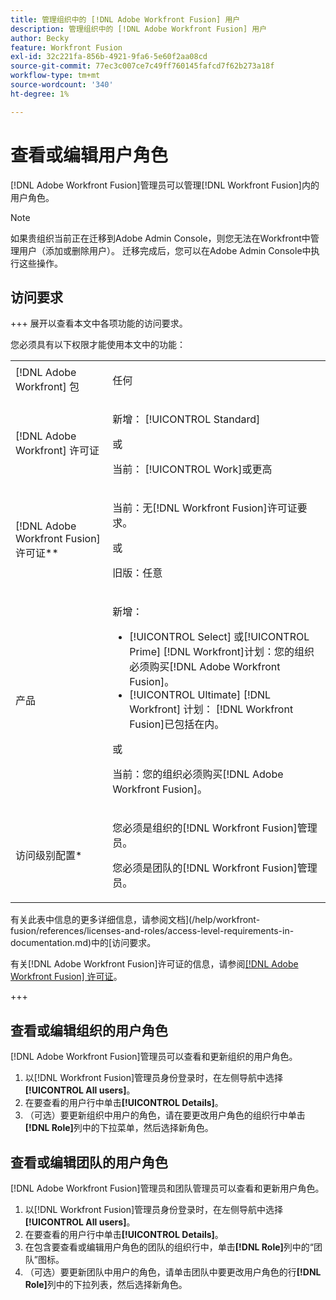 ```yaml
---
title: 管理组织中的 [!DNL Adobe Workfront Fusion] 用户
description: 管理组织中的 [!DNL Adobe Workfront Fusion] 用户
author: Becky
feature: Workfront Fusion
exl-id: 32c221fa-856b-4921-9fa6-5e60f2aa08cd
source-git-commit: 77ec3c007ce7c49ff760145fafcd7f62b273a18f
workflow-type: tm+mt
source-wordcount: '340'
ht-degree: 1%

---
```


# 查看或编辑用户角色

[!DNL Adobe Workfront Fusion]管理员可以管理[!DNL Workfront Fusion]内的用户角色。


>[!NOTE]
>
>如果贵组织当前正在迁移到Adobe Admin Console，则您无法在Workfront中管理用户（添加或删除用户）。 迁移完成后，您可以在Adobe Admin Console中执行这些操作。

## 访问要求

+++ 展开以查看本文中各项功能的访问要求。

您必须具有以下权限才能使用本文中的功能：

<table style="table-layout:auto">
 <col> 
 <col> 
 <tbody> 
  <tr> 
   <td role="rowheader">[!DNL Adobe Workfront] 包</td> 
   <td> <p>任何</p> </td> 
  </tr> 
  <tr data-mc-conditions=""> 
   <td role="rowheader">[!DNL Adobe Workfront] 许可证</td> 
   <td> <p>新增： [!UICONTROL Standard]</p><p>或</p><p>当前： [!UICONTROL Work]或更高</p> </td> 
  </tr> 
  <tr> 
   <td role="rowheader">[!DNL Adobe Workfront Fusion] 许可证**</td> 
   <td>
   <p>当前：无[!DNL Workfront Fusion]许可证要求。</p>
   <p>或</p>
   <p>旧版：任意 </p>
   </td> 
  </tr> 
  <tr> 
   <td role="rowheader">产品</td> 
   <td>
   <p>新增：</p> <ul><li>[!UICONTROL Select] 或[!UICONTROL Prime] [!DNL Workfront]计划：您的组织必须购买[!DNL Adobe Workfront Fusion]。</li><li>[!UICONTROL Ultimate] [!DNL Workfront] 计划： [!DNL Workfront Fusion]已包括在内。</li></ul>
   <p>或</p>
   <p>当前：您的组织必须购买[!DNL Adobe Workfront Fusion]。</p>
   </td> 
  </tr>
  <tr data-mc-conditions=""> 
   <td role="rowheader">访问级别配置*</td>

<td> 
     <p>您必须是组织的[!DNL Workfront Fusion]管理员。</p>
     <p>您必须是团队的[!DNL Workfront Fusion]管理员。</p>
   </td> 
  </tr> 
   </td> 
  </tr> 
 </tbody> 
</table>

有关此表中信息的更多详细信息，请参阅文档](/help/workfront-fusion/references/licenses-and-roles/access-level-requirements-in-documentation.md)中的[访问要求。

有关[!DNL Adobe Workfront Fusion]许可证的信息，请参阅[[!DNL Adobe Workfront Fusion] 许可证](/help/workfront-fusion/set-up-and-manage-workfront-fusion/licensing-operations-overview/license-automation-vs-integration.md)。

+++

## 查看或编辑组织的用户角色

[!DNL Adobe Workfront Fusion]管理员可以查看和更新组织的用户角色。

1. 以[!DNL Workfront Fusion]管理员身份登录时，在左侧导航中选择&#x200B;**[!UICONTROL All users]**。
1. 在要查看的用户行中单击&#x200B;**[!UICONTROL Details]**。
1. （可选）要更新组织中用户的角色，请在要更改用户角色的组织行中单击&#x200B;**[!DNL Role]**&#x200B;列中的下拉菜单，然后选择新角色。

## 查看或编辑团队的用户角色

[!DNL Adobe Workfront Fusion]管理员和团队管理员可以查看和更新用户角色。

1. 以[!DNL Workfront Fusion]管理员身份登录时，在左侧导航中选择&#x200B;**[!UICONTROL All users]**。
1. 在要查看的用户行中单击&#x200B;**[!UICONTROL Details]**。
1. 在包含要查看或编辑用户角色的团队的组织行中，单击&#x200B;**[!DNL Role]**&#x200B;列中的“团队”图标。
1. （可选）要更新团队中用户的角色，请单击团队中要更改用户角色的行&#x200B;**[!DNL Role]**&#x200B;列中的下拉列表，然后选择新角色。
